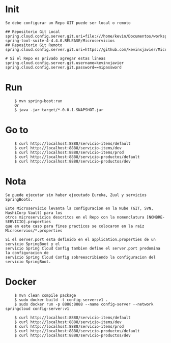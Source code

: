 # Init 

	Se debe configurar un Repo GIT puede ser local o remoto

	## Repositorio Git Local
	spring.cloud.config.server.git.uri=file:///home/kevin/Documentos/workspace-spring-tool-suite-4-4.4.0.RELEASE/Microservicios
	## Repositorio Git Remoto
	spring.cloud.config.server.git.uri=https://github.com/kevinxjavier/Microservicios
	
	# Si el Repo es privado agregar estas lineas
	spring.cloud.config.server.git.username=kevinxjavier
	spring.cloud.config.server.git.password==mipassword

# Run

```
	$ mvn spring-boot:run
	Or
	$ java -jar target/*-0.0.1-SNAPSHOT.jar
```

# Go to

```
	$ curl http://localhost:8888/servicio-items/default	   
	$ curl http://localhost:8888/servicio-items/dev
	$ curl http://localhost:8888/servicio-items/prod
	$ curl http://localhost:8888/servicio-productos/default
	$ curl http://localhost:8888/servicio-productos/dev
```

# Nota 
	Se puede ejecutar sin haber ejecutado Eureka, Zuul y servicios SpringBoots. 
	
	Este Microservicio levanta la configuracion en la Nube (GIT, SVN, HashiCorp Vault) para los 
	otros microservicios descritos en el Repo con la nomenclatura [NOMBRE-SERVICIO].properties
	que en este caso para fines practicos se colocaron en la raiz Microservios/*.properties
	
	Si el server.port esta definido en el application.properties de un servicio SpringBoot y el
	servicio Spring Cloud Config tambien define el server.port predomina la configuracion de 
	servicio Spring Cloud Config sobreescribiendo la configuracion del servicio SpringBoot.

# Docker

```
	$ mvn clean compile package
	$ sudo docker build -t config-server:v1 .
	$ sudo docker run -p 8888:8888 --name config-server --network springcloud config-server:v1

	$ curl http://localhost:8888/servicio-items/default	   
	$ curl http://localhost:8888/servicio-items/dev
	$ curl http://localhost:8888/servicio-items/prod
	$ curl http://localhost:8888/servicio-productos/default
	$ curl http://localhost:8888/servicio-productos/dev
```
